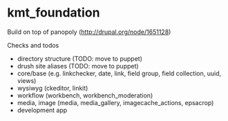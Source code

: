 kmt_foundation
================
Build on top of panopoly (http://drupal.org/node/1651128)

Checks and todos
* directory structure (TODO: move to puppet)
* drush site aliases (TODO: move to puppet)
* core/base (e.g. linkchecker, date, link, field group, field collection, uuid, views)
* wysiwyg (ckeditor, linkit)
* workflow (workbench, workbench_moderation)
* media, image (media, media_gallery, imagecache_actions, epsacrop)
* development app
